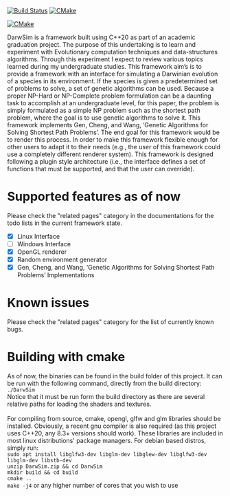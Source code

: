 [![Build Status](https://app.travis-ci.com/maonilino/DarwSim.svg?branch=master)](https://app.travis-ci.com/maonilino/DarwSim) [![CMake](https://github.com/maonilino/DarwSim/actions/workflows/cmake.yml/badge.svg)](https://github.com/maonilino/DarwSim/actions/workflows/cmake.yml)

[![CMake](https://github.com/maonilino/DarwSim/actions/workflows/cmake.yml/badge.svg)](https://github.com/maonilino/DarwSim/actions/workflows/cmake.yml)

DarwSim is a framework built using C++20 as part of an academic graduation project. The purpose of this undertaking is to learn and experiment with Evolutionary computation techniques and data-structures algorithms. Through this experiment I expect to review various topics learned during my undergraduate studies. This framework aim’s is to provide a framework with an interface for simulating a Darwinian evolution of a species in its environment. If the species is given a predetermined set of problems to solve, a set of genetic algorithms can be used. Because a proper NP-Hard or NP-Complete problem formulation can be a daunting task to accomplish at an undergraduate level, for this paper, the problem is simply formulated as a simple NP problem such as the shortest path problem, where the goal is to use genetic algorithms to solve it. This framework implements Gen, Cheng, and Wang, ‘Genetic Algorithms for Solving Shortest Path Problems’. The end goal for this framework would be to render this process. In order to make this framework flexible enough for other users to adapt it to their needs (e.g., the user of this framework could use a completely different renderer system). This framework is designed following a plugin style architecture (i.e., the interface defines a set of functions that must be supported, and that the user can override).

# Supported features as of now
Please check the "related pages" category in the documentations for the todo lists in the current framework state.

- [x] Linux Interface
- [ ] Windows Interface
- [x] OpenGL renderer
- [x] Random environment generator
- [x] Gen, Cheng, and Wang, ‘Genetic Algorithms for Solving Shortest Path Problems’ Implementations

# Known issues
Please check the "related pages" category for the list of currently known bugs.

# Building with cmake
As of now, the binaries can be found in the build folder of this project. It can be run with the following command, directly from the build directory:<br>  `./DarwSim` <br> 
Notice that it must be run form the build directory as there are several relative paths for loading the shaders and textures. <br> <br>
For compiling from source, cmake, opengl, glfw and glm libraries should be installed. Obviously, a recent gnu compiler is also required (as this project uses C++20, any 8.3+ versions should work). These libraries are included in most linux distributions' package managers. For debian based distros, simply run: <br>
`sudo apt install libglfw3-dev libglm-dev libglew-dev libglfw3-dev libglm-dev libstb-dev` <br>
`unzip DarwSim.zip && cd DarwSim` <br>
`mkdir build && cd build` <br>
`cmake ..` <br>
`make -j4` or any higher number of cores that you wish to use <br>
